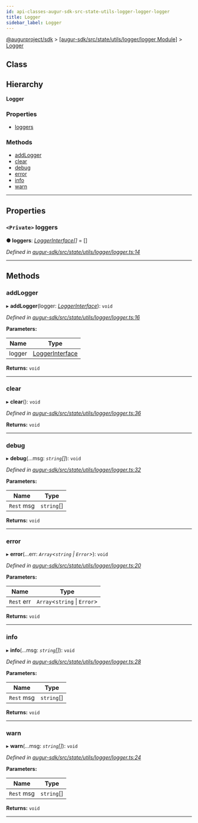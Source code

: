 ```yaml
---
id: api-classes-augur-sdk-src-state-utils-logger-logger-logger
title: Logger
sidebar_label: Logger
---
```


[@augurproject/sdk](api-readme.md) > [[augur-sdk/src/state/utils/logger/logger Module]](api-modules-augur-sdk-src-state-utils-logger-logger-module.md) > [Logger](api-classes-augur-sdk-src-state-utils-logger-logger-logger.md)

## Class

## Hierarchy

**Logger**

### Properties

* [loggers](api-classes-augur-sdk-src-state-utils-logger-logger-logger.md#loggers)

### Methods

* [addLogger](api-classes-augur-sdk-src-state-utils-logger-logger-logger.md#addlogger)
* [clear](api-classes-augur-sdk-src-state-utils-logger-logger-logger.md#clear)
* [debug](api-classes-augur-sdk-src-state-utils-logger-logger-logger.md#debug)
* [error](api-classes-augur-sdk-src-state-utils-logger-logger-logger.md#error)
* [info](api-classes-augur-sdk-src-state-utils-logger-logger-logger.md#info)
* [warn](api-classes-augur-sdk-src-state-utils-logger-logger-logger.md#warn)

---

## Properties

<a id="loggers"></a>

### `<Private>` loggers

**● loggers**: *[LoggerInterface](api-interfaces-augur-sdk-src-state-utils-logger-logger-loggerinterface.md)[]* =  []

*Defined in [augur-sdk/src/state/utils/logger/logger.ts:14](https://github.com/AugurProject/augur/blob/1e1466f1d3/packages/augur-sdk/src/state/utils/logger/logger.ts#L14)*

___

## Methods

<a id="addlogger"></a>

###  addLogger

▸ **addLogger**(logger: *[LoggerInterface](api-interfaces-augur-sdk-src-state-utils-logger-logger-loggerinterface.md)*): `void`

*Defined in [augur-sdk/src/state/utils/logger/logger.ts:16](https://github.com/AugurProject/augur/blob/1e1466f1d3/packages/augur-sdk/src/state/utils/logger/logger.ts#L16)*

**Parameters:**

| Name | Type |
| ------ | ------ |
| logger | [LoggerInterface](api-interfaces-augur-sdk-src-state-utils-logger-logger-loggerinterface.md) |

**Returns:** `void`

___
<a id="clear"></a>

###  clear

▸ **clear**(): `void`

*Defined in [augur-sdk/src/state/utils/logger/logger.ts:36](https://github.com/AugurProject/augur/blob/1e1466f1d3/packages/augur-sdk/src/state/utils/logger/logger.ts#L36)*

**Returns:** `void`

___
<a id="debug"></a>

###  debug

▸ **debug**(...msg: *`string`[]*): `void`

*Defined in [augur-sdk/src/state/utils/logger/logger.ts:32](https://github.com/AugurProject/augur/blob/1e1466f1d3/packages/augur-sdk/src/state/utils/logger/logger.ts#L32)*

**Parameters:**

| Name | Type |
| ------ | ------ |
| `Rest` msg | `string`[] |

**Returns:** `void`

___
<a id="error"></a>

###  error

▸ **error**(...err: *`Array`<`string` \| `Error`>*): `void`

*Defined in [augur-sdk/src/state/utils/logger/logger.ts:20](https://github.com/AugurProject/augur/blob/1e1466f1d3/packages/augur-sdk/src/state/utils/logger/logger.ts#L20)*

**Parameters:**

| Name | Type |
| ------ | ------ |
| `Rest` err | `Array`<`string` \| `Error`> |

**Returns:** `void`

___
<a id="info"></a>

###  info

▸ **info**(...msg: *`string`[]*): `void`

*Defined in [augur-sdk/src/state/utils/logger/logger.ts:28](https://github.com/AugurProject/augur/blob/1e1466f1d3/packages/augur-sdk/src/state/utils/logger/logger.ts#L28)*

**Parameters:**

| Name | Type |
| ------ | ------ |
| `Rest` msg | `string`[] |

**Returns:** `void`

___
<a id="warn"></a>

###  warn

▸ **warn**(...msg: *`string`[]*): `void`

*Defined in [augur-sdk/src/state/utils/logger/logger.ts:24](https://github.com/AugurProject/augur/blob/1e1466f1d3/packages/augur-sdk/src/state/utils/logger/logger.ts#L24)*

**Parameters:**

| Name | Type |
| ------ | ------ |
| `Rest` msg | `string`[] |

**Returns:** `void`

___

